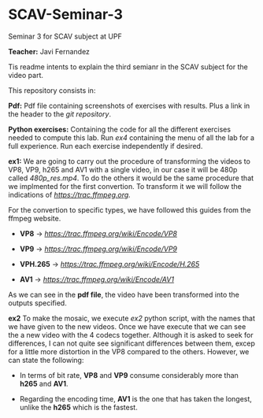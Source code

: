 # SCAV-Seminar-3
Seminar 3 for SCAV subject at UPF

**Teacher:** Javi Fernandez

Tis readme intents to explain the third semianr in the SCAV subject for the video part.

This repository consists in:

**Pdf:** Pdf file containing screenshots of exercises with results. Plus a link in the header to the *git repository*.

**Python exercises:** Containing the code for all the different exercises needed to compute this lab. Run *ex4* containing the menu of all the lab for a full experience. Run each exercise independently if desired.

**ex1:** We are going to carry out the procedure of transforming the videos to VP8, VP9, ​​h265 and AV1 with a single video, in our case it will be 480p called *480p_res.mp4*. To do the others it would be the same procedure that we implmented for the first convertion. To transform it we will follow the indications of *https://trac.ffmpeg.org.*

For the convertion to specific types, we have followed this guides from the ffmpeg website.

-   **VP8** &rarr; *https://trac.ffmpeg.org/wiki/Encode/VP8*

-   **VP9** &rarr; *https://trac.ffmpeg.org/wiki/Encode/VP9*

-   **VPH.265** &rarr; *https://trac.ffmpeg.org/wiki/Encode/H.265*

-   **AV1** &rarr; *https://trac.ffmpeg.org/wiki/Encode/AV1*

As we can see in the **pdf file**, the video have been transformed into the outputs specified.

**ex2** To make the mosaic, we execute *ex2* python script, with the names that we have given to the new videos.
Once we have execute that we can see the a new video with the 4 codecs together. Although it is asked to seek for differences, I can not quite see significant differences between them, excep for a little more distortion in the VP8 compared to the others.
However, we can state the following:

-   In terms of bit rate, **VP8** and **VP9** consume considerably more than **h265** and **AV1**.

-   Regarding the encoding time, **AV1** is the one that has taken the longest, unlike the **h265** which is the fastest.